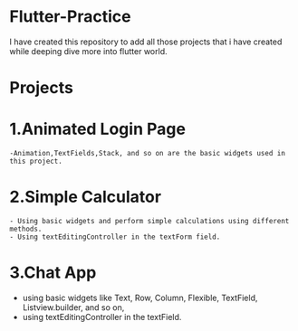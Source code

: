 # Flutter-Practice

I have created this repository to add all those projects that i have created while deeping dive more into flutter world.

# Projects

# 1.Animated Login Page

    -Animation,TextFields,Stack, and so on are the basic widgets used in this project.

# 2.Simple Calculator

    - Using basic widgets and perform simple calculations using different methods.
    - Using textEditingController in the textForm field.

# 3.Chat App

- using basic widgets like Text, Row, Column, Flexible, TextField, Listview.builder, and so on,
- using textEditingController in the textField.
